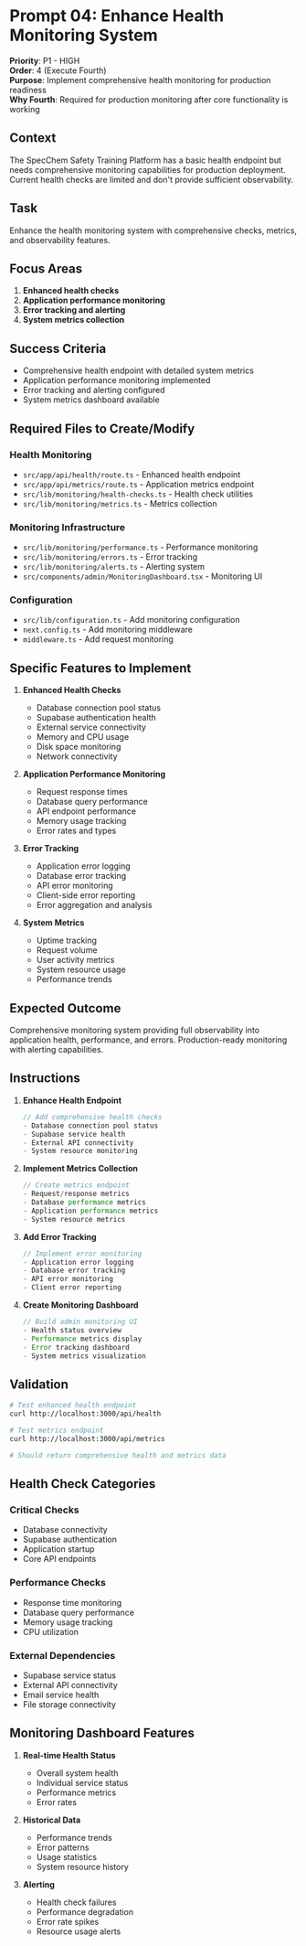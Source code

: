 # Prompt 04: Enhance Health Monitoring System

**Priority**: P1 - HIGH  
**Order**: 4 (Execute Fourth)  
**Purpose**: Implement comprehensive health monitoring for production readiness  
**Why Fourth**: Required for production monitoring after core functionality is working

## Context

The SpecChem Safety Training Platform has a basic health endpoint but needs comprehensive monitoring capabilities for production deployment. Current health checks are limited and don't provide sufficient observability.

## Task

Enhance the health monitoring system with comprehensive checks, metrics, and observability features.

## Focus Areas

1. **Enhanced health checks**
2. **Application performance monitoring**
3. **Error tracking and alerting**
4. **System metrics collection**

## Success Criteria

- Comprehensive health endpoint with detailed system metrics
- Application performance monitoring implemented
- Error tracking and alerting configured
- System metrics dashboard available

## Required Files to Create/Modify

### Health Monitoring

- `src/app/api/health/route.ts` - Enhanced health endpoint
- `src/app/api/metrics/route.ts` - Application metrics endpoint
- `src/lib/monitoring/health-checks.ts` - Health check utilities
- `src/lib/monitoring/metrics.ts` - Metrics collection

### Monitoring Infrastructure

- `src/lib/monitoring/performance.ts` - Performance monitoring
- `src/lib/monitoring/errors.ts` - Error tracking
- `src/lib/monitoring/alerts.ts` - Alerting system
- `src/components/admin/MonitoringDashboard.tsx` - Monitoring UI

### Configuration

- `src/lib/configuration.ts` - Add monitoring configuration
- `next.config.ts` - Add monitoring middleware
- `middleware.ts` - Add request monitoring

## Specific Features to Implement

1. **Enhanced Health Checks**
   - Database connection pool status
   - Supabase authentication health
   - External service connectivity
   - Memory and CPU usage
   - Disk space monitoring
   - Network connectivity

2. **Application Performance Monitoring**
   - Request response times
   - Database query performance
   - API endpoint performance
   - Memory usage tracking
   - Error rates and types

3. **Error Tracking**
   - Application error logging
   - Database error tracking
   - API error monitoring
   - Client-side error reporting
   - Error aggregation and analysis

4. **System Metrics**
   - Uptime tracking
   - Request volume
   - User activity metrics
   - System resource usage
   - Performance trends

## Expected Outcome

Comprehensive monitoring system providing full observability into application health, performance, and errors. Production-ready monitoring with alerting capabilities.

## Instructions

1. **Enhance Health Endpoint**

   ```typescript
   // Add comprehensive health checks
   - Database connection pool status
   - Supabase service health
   - External API connectivity
   - System resource monitoring
   ```

2. **Implement Metrics Collection**

   ```typescript
   // Create metrics endpoint
   - Request/response metrics
   - Database performance metrics
   - Application performance metrics
   - System resource metrics
   ```

3. **Add Error Tracking**

   ```typescript
   // Implement error monitoring
   - Application error logging
   - Database error tracking
   - API error monitoring
   - Client error reporting
   ```

4. **Create Monitoring Dashboard**
   ```typescript
   // Build admin monitoring UI
   - Health status overview
   - Performance metrics display
   - Error tracking dashboard
   - System metrics visualization
   ```

## Validation

```bash
# Test enhanced health endpoint
curl http://localhost:3000/api/health

# Test metrics endpoint
curl http://localhost:3000/api/metrics

# Should return comprehensive health and metrics data
```

## Health Check Categories

### Critical Checks

- Database connectivity
- Supabase authentication
- Application startup
- Core API endpoints

### Performance Checks

- Response time monitoring
- Database query performance
- Memory usage tracking
- CPU utilization

### External Dependencies

- Supabase service status
- External API connectivity
- Email service health
- File storage connectivity

## Monitoring Dashboard Features

1. **Real-time Health Status**
   - Overall system health
   - Individual service status
   - Performance metrics
   - Error rates

2. **Historical Data**
   - Performance trends
   - Error patterns
   - Usage statistics
   - System resource history

3. **Alerting**
   - Health check failures
   - Performance degradation
   - Error rate spikes
   - Resource usage alerts
